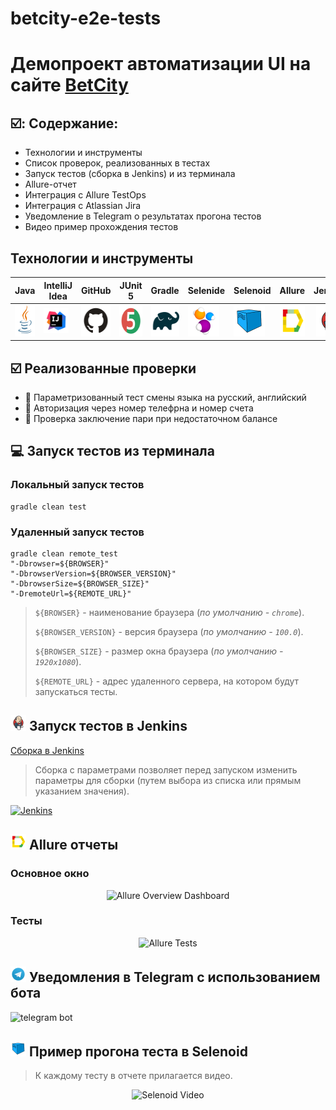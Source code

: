 # betcity-e2e-tests
<h1 >Демопроект автоматизации UI на сайте <a href="https://betcity.ru/ "> BetCity</a></h1>

## ☑️: Содержание:

- Технологии и инструменты
- Список проверок, реализованных в тестах
- Запуск тестов (сборка в Jenkins) и из терминала
- Allure-отчет
- Интеграция с Allure TestOps
- Интеграция с Atlassian Jira
- Уведомление в Telegram о результатах прогона тестов
- Видео пример прохождения тестов


<a id="tools"></a>
## Технологии и инструменты

| Java                                                                                                      | IntelliJ Idea                                                                                                                 | GitHub                                                                                                     | JUnit 5                                                                                                           | Gradle                                                                                                     | Selenide                                                                                                         | Selenoid                                                                                                                  | Allure                                                                                                                             |  Jenkins                                                                                                           |
|:--------------------------------------------------------------------------------------|-------------------------------------------------------------------------------------------------------------------------------|------------------------------------------------------------------------------------------------------------|-------------------------------------------------------------------------------------------------------------------|------------------------------------------------------------------------------------------------------------|------------------------------------------------------------------------------------------------------------------|---------------------------------------------------------------------------------------------------------------------------|------------------------------------------------------------------------------------------------------------------------------------|-------------------------------------------------------------------------------------------------------------------:|
| <a href="https://www.java.com/"><img src="images/logo/Java.svg" width="50" height="50"  alt="Java"/></a>  | <a id ="tech" href="https://www.jetbrains.com/idea/"><img src="images/logo/Idea.svg" width="40" height="40"  alt="IDEA"/></a> | <a href="https://github.com/"><img src="images/logo/GitHub.svg" width="50" height="50"  alt="Github"/></a> | <a href="https://junit.org/junit5/"><img src="images/logo/Junit5.svg" width="50" height="50"  alt="JUnit 5"/></a> | <a href="https://gradle.org/"><img src="images/logo/Gradle.svg" width="50" height="50"  alt="Gradle"/></a> | <a href="https://selenide.org/"><img src="images/logo/Selenide.svg" width="50" height="50"  alt="Selenide"/></a> | <a href="https://aerokube.com/selenoid/"><img src="images/logo/Selenoid.svg" width="50" height="50"  alt="Selenoid"/></a> | <a href="https://github.com/allure-framework"><img src="images/logo/Allure.svg" width="50" height="50"  alt="Allure"/></a> |   <a href="https://www.jenkins.io/"><img src="images/logo/Jenkins.svg" width="50" height="50"  alt="Jenkins"/></a> |

<a id="cases"></a>
## :ballot_box_with_check: Реализованные проверки

- :small_blue_diamond: Параметризованный тест смены языка на русский, английский
- :small_blue_diamond: Авторизация через номер телефрна и номер счета
- :small_blue_diamond: Проверка заключение пари при недостаточном балансе

<a id="console"></a>
## :computer: Запуск тестов из терминала
### Локальный запуск тестов

```
gradle clean test 
```

### Удаленный запуск тестов

```
gradle clean remote_test 
"-Dbrowser=${BROWSER}" 
"-DbrowserVersion=${BROWSER_VERSION}" 
"-DbrowserSize=${BROWSER_SIZE}" 
"-DremoteUrl=${REMOTE_URL}"
```

> `${BROWSER}` - наименование браузера (_по умолчанию - <code>chrome</code>_).
>
> `${BROWSER_VERSION}` - версия браузера (_по умолчанию - <code>100.0</code>_).
>
> `${BROWSER_SIZE}` - размер окна браузера (_по умолчанию - <code>1920x1080</code>_).
>
> `${REMOTE_URL}` - адрес удаленного сервера, на котором будут запускаться тесты.

<a id="jenkins"></a>
## <img src="images/logo/Jenkins.svg" width="25" height="25"/></a> Запуск тестов в Jenkins

<a target="_blank" href="https://jenkins.autotests.cloud/job/AD_steam_project_test/">Сборка в Jenkins</a>
<p align="center">

> Сборка с параметрами позволяет перед запуском изменить параметры для сборки (путем выбора из списка или прямым указанием значения).

<a href="https://jenkins.autotests.cloud/job/AD_steam_project_test/"><img src="images/screenshots/jenkinsJob.png" alt="Jenkins"/></a>
</p>

<a id="allure"></a>
## <img src="images/logo/Allure.svg" width="25" height="25"/></a> Allure отчеты

### Основное окно

<p align="center">
<img title="Allure Overview Dashboard" src="images/screenshots/allureRepMain.png">
</p>

### Тесты

<p align="center">
<img title="Allure Tests" src="images/screenshots/allureRepTests.png">
</p>

<a id="telegram"></a>
## <img src="images/logo/Telegram.svg" width="25" height="25"/></a> Уведомления в Telegram с использованием бота

<p >
<img title="telegram bot" src="images/screenshots/telegramBot.png">
</p>

<a id="video"></a>
## <img src="images/logo/Selenoid.svg" width="25" height="25"/></a> Пример прогона теста в Selenoid

> К каждому тесту в отчете прилагается видео.
<p align="center">
  <img title="Selenoid Video" src="images/video/addToCartVideo.gif">
</p>

